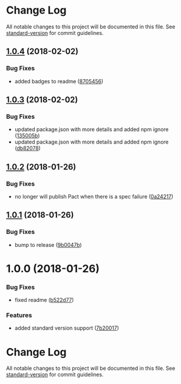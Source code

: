 # Change Log

All notable changes to this project will be documented in this file. See [standard-version](https://github.com/conventional-changelog/standard-version) for commit guidelines.

<a name="1.0.4"></a>
## [1.0.4](https://github.com/nbrink91/karma-pact-reporter/compare/v1.0.3...v1.0.4) (2018-02-02)


### Bug Fixes

* added badges to readme ([8705456](https://github.com/nbrink91/karma-pact-reporter/commit/8705456))



<a name="1.0.3"></a>
## [1.0.3](https://github.com/nbrink91/karma-pact-reporter/compare/v1.0.2...v1.0.3) (2018-02-02)


### Bug Fixes

* updated package.json with more details and added npm ignore ([135005b](https://github.com/nbrink91/karma-pact-reporter/commit/135005b))
* updated package.json with more details and added npm ignore ([db82078](https://github.com/nbrink91/karma-pact-reporter/commit/db82078))



<a name="1.0.2"></a>
## [1.0.2](https://github.com/nbrink91/karma-pact-reporter/compare/v1.0.1...v1.0.2) (2018-01-26)


### Bug Fixes

* no longer will publish Pact when there is a spec failure ([0a24217](https://github.com/nbrink91/karma-pact-reporter/commit/0a24217))



<a name="1.0.1"></a>
## [1.0.1](https://github.com/nbrink91/karma-pact-reporter/compare/v1.0.0...v1.0.1) (2018-01-26)


### Bug Fixes

* bump to release ([9b0047b](https://github.com/nbrink91/karma-pact-reporter/commit/9b0047b))



<a name="1.0.0"></a>
# 1.0.0 (2018-01-26)


### Bug Fixes

* fixed readme ([b522d77](https://github.com/nbrink91/karma-pact-reporter/commit/b522d77))


### Features

* added standard version support ([7b20017](https://github.com/nbrink91/karma-pact-reporter/commit/7b20017))



# Change Log

All notable changes to this project will be documented in this file. See [standard-version](https://github.com/conventional-changelog/standard-version) for commit guidelines.
